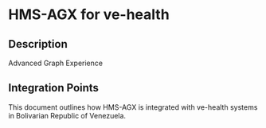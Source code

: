 # HMS-AGX for ve-health

## Description

Advanced Graph Experience

## Integration Points

This document outlines how HMS-AGX is integrated with ve-health systems in Bolivarian Republic of Venezuela.
